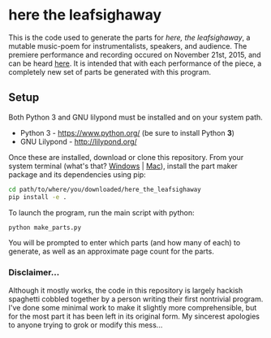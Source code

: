 # here the leafsighaway

This is the code used to generate the parts for *here, the leafsighaway*,
a mutable music-poem for instrumentalists, speakers, and audience.
The premiere performance and recording occured on November 21st, 2015,
and can be heard [here](https://www.youtube.com/watch?v=Ag-gPrtWQHo).
It is intended that with each performance of the piece, a completely new
set of parts be generated with this program.

## Setup

Both Python 3 and GNU lilypond must be installed and on your system path.

* Python 3 - https://www.python.org/ (be sure to install Python **3**)
* GNU Lilypond - http://lilypond.org/

Once these are installed, download or clone this repository.
From your system terminal (what's that? [Windows](http://www.wikihow.com/Open-the-Command-Prompt-in-Windows) |
[Mac](http://www.wikihow.com/Open-a-Terminal-Window-in-Mac)), 
install the part maker package and its dependencies using pip:

```bash
cd path/to/where/you/downloaded/here_the_leafsighaway
pip install -e .
```

To launch the program, run the main script with python:

```bash
python make_parts.py
```

You will be prompted to enter which parts (and how many of each) to generate,
as well as an approximate page count for the parts.

### Disclaimer...

Although it mostly works, the code in this repository is largely hackish spaghetti
cobbled together by a person writing their first nontrivial program. I've done
some minimal work to make it slightly more comprehensible, but for the most part
it has been left in its original form. My sincerest apologies to anyone trying to grok or
modify this mess...